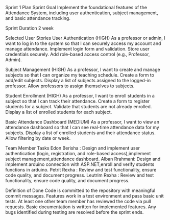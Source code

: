 Sprint 1 Plan
Sprint Goal
Implement the foundational features of the Attendance System, including user authentication, subject management, and basic attendance tracking.

Sprint Duration
2 week

Selected User Stories
User Authentication (HIGH)
As a professor or admin, I want to log in to the system so that I can securely access my account and manage attendance.
Implement login form and validation.
Store user credentials securely.
Add role-based access control (e.g., Professor, Admin).

Subject Management (HIGH)
As a professor, I want to create and manage subjects so that I can organize my teaching schedule.
Create a form to add/edit subjects.
Display a list of subjects assigned to the logged-in professor.
Allow professors to assign themselves to subjects.

Student Enrollment (HIGH)
As a professor, I want to enroll students in a subject so that I can track their attendance.
Create a form to register students for a subject.
Validate that students are not already enrolled.
Display a list of enrolled students for each subject.

Basic Attendance Dashboard (MEDIUM)
As a professor, I want to view an attendance dashboard so that I can see real-time attendance data for my subjects.
Display a list of enrolled students and their attendance status.
Allow filtering by date or week.

Team Member Tasks
Edon Berisha : Design and implement user authentication (login, registration, and role-based access),implement subject management,attendance dashboard.
Alban Rrahmani: Design and implement arduino connection with ASP.NET,enroll and verify students functions in arduino.
Petrit Rexha : Review and test functionality, ensure code quality, and document progress.
Leutrim Rexha : Review and test functionality, ensure code quality, and document progress.

Definition of Done
Code is committed to the repository with meaningful commit messages.
Features work in a test environment and pass basic unit tests.
At least one other team member has reviewed the code via pull requests.
Basic documentation is written for implemented features.
Any bugs identified during testing are resolved before the sprint ends.
